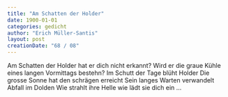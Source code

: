 ```yaml
---
title: "Am Schatten der Holder"
date: 1900-01-01
categories: gedicht
author: "Erich Müller-Santis"
layout: post
creationDate: "68 / 08"
---
```

Am Schatten der Holder
hat er dich nicht erkannt?
Wird er die graue Kühle
eines langen Vormittags bestehn?
Im Schutt der Tage
blüht Holder
Die grosse Sonne hat
den schrägen erreicht
Sein langes Warten verwandelt
Abfall im Dolden
Wie strahlt ihre Helle
wie lädt sie dich ein …
